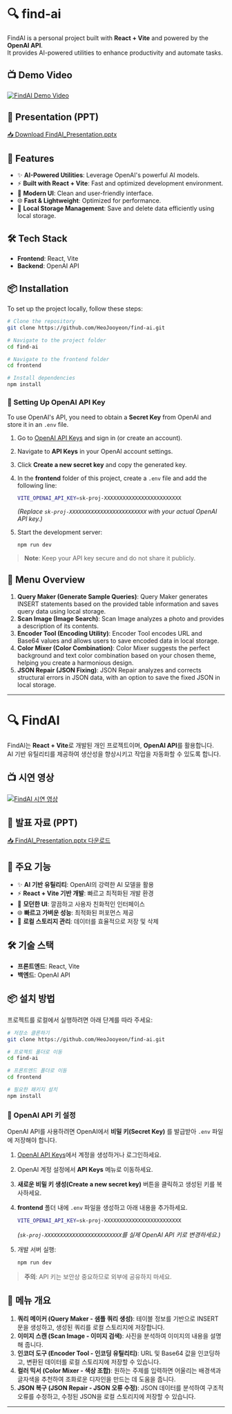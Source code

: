 # 🔍 find-ai

FindAI is a personal project built with **React + Vite** and powered by the **OpenAI API**.  
It provides AI-powered utilities to enhance productivity and automate tasks.

## 📺 Demo Video

[![FindAI Demo Video](https://img.youtube.com/vi/RZ8MIwVnuko/0.jpg)](https://www.youtube.com/watch?v=RZ8MIwVnuko)

## 📄 Presentation (PPT)

[📥 Download FindAI_Presentation.pptx](./FindAI_Presentation.pptx)

## 🚀 Features

- ✨ **AI-Powered Utilities**: Leverage OpenAI's powerful AI models.
- ⚡ **Built with React + Vite**: Fast and optimized development environment.
- 🎨 **Modern UI**: Clean and user-friendly interface.
- 🌐 **Fast & Lightweight**: Optimized for performance.
- 💾 **Local Storage Management**: Save and delete data efficiently using local storage.

## 🛠️ Tech Stack

- **Frontend**: React, Vite
- **Backend**: OpenAI API

## 📦 Installation

To set up the project locally, follow these steps:

```sh
# Clone the repository
git clone https://github.com/HeoJooyeon/find-ai.git

# Navigate to the project folder
cd find-ai

# Navigate to the frontend folder
cd frontend

# Install dependencies
npm install
```

### 🔑 Setting Up OpenAI API Key

To use OpenAI's API, you need to obtain a **Secret Key** from OpenAI and store it in an `.env` file.

1. Go to [OpenAI API Keys](https://platform.openai.com/signup/) and sign in (or create an account).
2. Navigate to **API Keys** in your OpenAI account settings.
3. Click **Create a new secret key** and copy the generated key.
4. In the **frontend** folder of this project, create a `.env` file and add the following line:

   ```sh
   VITE_OPENAI_API_KEY=sk-proj-XXXXXXXXXXXXXXXXXXXXXXXXX
   ```

   _(Replace `sk-proj-XXXXXXXXXXXXXXXXXXXXXXXXX` with your actual OpenAI API key.)_

5. Start the development server:

   ```sh
   npm run dev
   ```

> **Note**: Keep your API key secure and do not share it publicly.

## 📌 Menu Overview

1. **Query Maker (Generate Sample Queries)**: Query Maker generates INSERT statements based on the provided table information and saves query data using local storage.
2. **Scan Image (Image Search)**: Scan Image analyzes a photo and provides a description of its contents.
3. **Encoder Tool (Encoding Utility)**: Encoder Tool encodes URL and Base64 values and allows users to save encoded data in local storage.
4. **Color Mixer (Color Combination)**: Color Mixer suggests the perfect background and text color combination based on your chosen theme, helping you create a harmonious design.
5. **JSON Repair (JSON Fixing)**: JSON Repair analyzes and corrects structural errors in JSON data, with an option to save the fixed JSON in local storage.

---

# 🔍 FindAI

FindAI는 **React + Vite**로 개발된 개인 프로젝트이며, **OpenAI API**를 활용합니다.  
AI 기반 유틸리티를 제공하여 생산성을 향상시키고 작업을 자동화할 수 있도록 합니다.

## 📺 시연 영상

[![FindAI 시연 영상](https://img.youtube.com/vi/RZ8MIwVnuko/0.jpg)](https://www.youtube.com/watch?v=RZ8MIwVnuko)

## 📄 발표 자료 (PPT)

[📥 FindAI_Presentation.pptx 다운로드](./FindAI_Presentation.pptx)

## 🚀 주요 기능

- ✨ **AI 기반 유틸리티**: OpenAI의 강력한 AI 모델을 활용
- ⚡ **React + Vite 기반 개발**: 빠르고 최적화된 개발 환경
- 🎨 **모던한 UI**: 깔끔하고 사용자 친화적인 인터페이스
- 🌐 **빠르고 가벼운 성능**: 최적화된 퍼포먼스 제공
- 💾 **로컬 스토리지 관리**: 데이터를 효율적으로 저장 및 삭제

## 🛠️ 기술 스택

- **프론트엔드**: React, Vite
- **백엔드**: OpenAI API

## 📦 설치 방법

프로젝트를 로컬에서 실행하려면 아래 단계를 따라 주세요:

```sh
# 저장소 클론하기
git clone https://github.com/HeoJooyeon/find-ai.git

# 프로젝트 폴더로 이동
cd find-ai

# 프론트엔드 폴더로 이동
cd frontend

# 필요한 패키지 설치
npm install
```

### 🔑 OpenAI API 키 설정

OpenAI API를 사용하려면 OpenAI에서 **비밀 키(Secret Key)** 를 발급받아 `.env` 파일에 저장해야 합니다.

1. [OpenAI API Keys](https://platform.openai.com/signup/)에서 계정을 생성하거나 로그인하세요.
2. OpenAI 계정 설정에서 **API Keys** 메뉴로 이동하세요.
3. **새로운 비밀 키 생성(Create a new secret key)** 버튼을 클릭하고 생성된 키를 복사하세요.
4. **frontend** 폴더 내에 `.env` 파일을 생성하고 아래 내용을 추가하세요.

   ```sh
   VITE_OPENAI_API_KEY=sk-proj-XXXXXXXXXXXXXXXXXXXXXXXXX
   ```

   _(`sk-proj-XXXXXXXXXXXXXXXXXXXXXXXXX`를 실제 OpenAI API 키로 변경하세요.)_

5. 개발 서버 실행:

   ```sh
   npm run dev
   ```

> **주의**: API 키는 보안상 중요하므로 외부에 공유하지 마세요.

## 📌 메뉴 개요

1. **쿼리 메이커 (Query Maker - 샘플 쿼리 생성)**: 테이블 정보를 기반으로 INSERT 문을 생성하고, 생성된 쿼리를 로컬 스토리지에 저장합니다.
2. **이미지 스캔 (Scan Image - 이미지 검색)**: 사진을 분석하여 이미지의 내용을 설명해 줍니다.
3. **인코더 도구 (Encoder Tool - 인코딩 유틸리티)**: URL 및 Base64 값을 인코딩하고, 변환된 데이터를 로컬 스토리지에 저장할 수 있습니다.
4. **컬러 믹서 (Color Mixer - 색상 조합)**: 원하는 주제를 입력하면 어울리는 배경색과 글자색을 추천하여 조화로운 디자인을 만드는 데 도움을 줍니다.
5. **JSON 복구 (JSON Repair - JSON 오류 수정)**: JSON 데이터를 분석하여 구조적 오류를 수정하고, 수정된 JSON을 로컬 스토리지에 저장할 수 있습니다.

---
